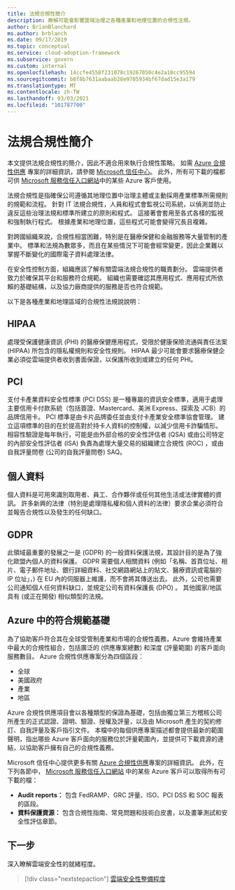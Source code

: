 ```yaml
---
title: 法規合規性簡介
description: 瞭解可能會影響雲端治理之各種產業和地理位置的合規性法規。
author: BrianBlanchard
ms.author: brblanch
ms.date: 09/17/2019
ms.topic: conceptual
ms.service: cloud-adoption-framework
ms.subservice: govern
ms.custom: internal
ms.openlocfilehash: 14ccfe4558f231078c19267050c4e2a10cc95594
ms.sourcegitcommit: b8f8b7631aabaab28e9705934bf67dad15e3a179
ms.translationtype: MT
ms.contentlocale: zh-TW
ms.lasthandoff: 03/03/2021
ms.locfileid: "101787700"
---
```

# <a name="introduction-to-regulatory-compliance"></a>法規合規性簡介

本文提供法規合規性的簡介，因此不適合用來執行合規性策略。 如需 [Azure 合規性供應](/compliance/regulatory/offering-home) 專案的詳細資訊，請參閱 [Microsoft 信任中心](https://www.microsoft.com/trust-center)。 此外，所有可下載的檔都可供 [Microsoft 服務信任入口網站](https://servicetrust.microsoft.com)中的某些 Azure 客戶使用。

法規合規性是指確保公司遵循其地理位置中治理主體或主動採用產業標準所需規則的規範和流程。 針對 IT 法規合規性，人員和程式會監視公司系統，以偵測並防止違反這些治理法規和標準所建立的原則和程式。 這接著會套用至各式各樣的監視和強制執行程式。 根據產業和地理位置，這些程式可能會變得冗長且複雜。

對跨國組織來說，合規性相當困難，特別是在醫療保健和金融服務等大量管制的產業中。 標準和法規為數眾多，而且在某些情況下可能會經常變更，因此企業難以掌握不斷變化的國際電子資料處理法律。

在安全性控制方面，組織應該了解有關雲端法規合規性的職責劃分。 雲端提供者致力於確保其平台和服務符合規範。 組織也需要確認其應用程式、應用程式所依賴的基礎結構，以及協力廠商提供的服務是否也符合規範。

以下是各種產業和地理區域的合規性法規說說明：

## <a name="hipaa"></a>HIPAA

處理受保護健康資訊 (PHI) 的醫療保健應用程式，受限於健康保險流通與責任法案 (HIPAA) 所包含的隱私權規則和安全性規則。 HIPAA 最少可能會要求醫療保健企業必須從雲端提供者收到書面保證，以保護所收到或建立的任何 PHI。

<!-- docutune:ignore Discover -->

## <a name="pci"></a>PCI

支付卡產業資料安全性標準 (PCI DSS) 是一種專屬的資訊安全標準，適用于處理主要信用卡付款系統（包括簽證、Mastercard、美洲 Express、探索及 JCB）的品牌信用卡。 PCI 標準是由卡片品牌委任並由支付卡產業安全標準協會管理。 建立這項標準的目的在於提高對於持卡人資料的控制權，以減少信用卡詐騙情形。 相容性驗證是每年執行，可能是由外部合格的安全性評估者 (QSA) 或由公司特定的內部安全性評估者 (ISA) 負責為處理大量交易的組織建立合規性 (ROC) ，或由自我評量問卷 (公司的自我評量問卷) SAQ。

## <a name="personal-data"></a>個人資料

個人資料是可用來識別取用者、員工、合作夥伴或任何其他生活或法律實體的資訊。 許多新興的法律（特別是處理隱私權和個人資料的法律）要求企業必須符合並報告合規性以及發生的任何缺口。

## <a name="gdpr"></a>GDPR

此領域最重要的發展之一是 (GDPR) 的一般資料保護法規，其設計目的是為了強化歐盟內個人的資料保護。 GDPR 需要個人相關資料 (例如「名稱、首頁位址、相片、電子郵件地址、銀行詳細資料、社交網路網站上的貼文、醫療資訊或電腦的 IP 位址」，) 在 EU 內的伺服器上維護，而不會將其傳送出去。 此外，公司也需要公司通知個人任何資料缺口，並規定公司有資料保護長 (DPO) 。 其他國家/地區具有 (或正在開發) 相似類型的法規。

## <a name="compliant-foundation-in-azure"></a>Azure 中的符合規範基礎

為了協助客戶符合其在全球受管制產業和市場的合規性義務，Azure 會維持產業中最大的合規性組合，包括廣泛的 (供應專案總數) 和深度 (評量範圍) 的客戶面向服務數目。 Azure 合規性供應專案分為四個區段：

- 全球
- 美國政府
- 產業
- 地區

Azure 合規性供應項目會以各種類型的保證為基礎，包括由獨立第三方稽核公司所產生的正式認證、證明、驗證、授權及評量，以及由 Microsoft 產生的契約修訂、自我評量及客戶指引文件。 本檔中的每個供應專案描述都會提供最新的範圍聲明，指出哪些 Azure 客戶面向的服務位於評量範圍內，並提供可下載資源的連結，以協助客戶擁有自己的合規性義務。

Microsoft 信任中心提供更多有關 [Azure 合規性供應](https://www.microsoft.com/trust-center/compliance/compliance-overview)專案的詳細資訊。 此外，在下列各節中， [Microsoft 服務信任入口網站](https://servicetrust.microsoft.com) 中的某些 Azure 客戶可以取得所有可下載的檔：

- **Audit reports：** 包含 FedRAMP、GRC 評量、ISO、PCI DSS 和 SOC 報表的區段。
- **資料保護資源：** 包含合規性指南、常見問題和技術白皮書，以及畫筆測試和安全性評估章節。

## <a name="next-steps"></a>下一步

深入瞭解雲端安全性的就緒程度。

> [!div class="nextstepaction"]
> [雲端安全性整備程度](./cloud-security-readiness.md)
